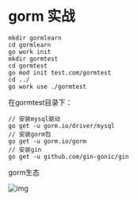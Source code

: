 # gorm 实战

```
mkdir gormlearn
cd gormlearn
go work init
mkdir gormtest
cd gormtest
go mod init test.com/gormtest
cd ../
go work use ./gormtest

```



在gormtest目录下：

```
// 安装mysql驱动
go get -u gorm.io/driver/mysql
// 安装gorm包
go get -u gorm.io/gorm
// 安装gin
go get -u github.com/gin-gonic/gin
```



gorm生态

![img](https://figurebed-1309161819.cos.ap-nanjing.myqcloud.com/typora/926DB086CC9655D36C3EE85F3CBD2561.png)
